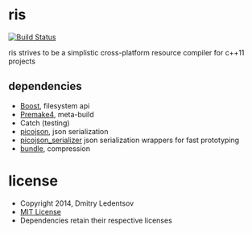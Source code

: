 ris
===

[![Build Status](https://travis-ci.org/d-led/ris.svg?branch=master)](https://travis-ci.org/d-led/ris)

ris strives to be a simplistic cross-platform resource compiler for c++11 projects

dependencies
------------

- [Boost](http://www.boost.org/), filesystem api
- [Premake4](https://bitbucket.org/premake/premake-dev/wiki/Home), meta-build
- Catch (testing)
- [picojson](https://github.com/kazuho/picojson), json serialization
- [picojson_serializer](https://github.com/d-led/picojson_serializer) json serialization wrappers for fast prototyping
- [bundle](https://github.com/r-lyeh/bundle), compression

license
=======

- Copyright 2014, Dmitry Ledentsov
- [MIT License](http://www.opensource.org/licenses/mit-license.php)
- Dependencies retain their respective licenses
